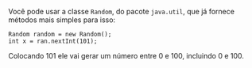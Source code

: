 Você pode usar a classe `Random`, do pacote `java.util`, que já fornece métodos mais simples para isso:

	Random random = new Random();
	int x = ran.nextInt(101);

Colocando 101 ele vai gerar um número entre 0 e 100, incluindo 0 e 100.


